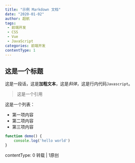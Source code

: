 ```yaml
---
title: "示例 Markdown 文档"
date: "2020-01-02"
author: 超航
tags:
 - 前端开发
 - CSS
 - Vue
 - JavaScript
categories: 前端开发
contentType: 1
---
```


## 这是一个标题
这是一段话，这是**加粗文本**，这是*斜体*，这是行内代码`Javascript`。

> 这是一个引用

这是一个列表：
* 第一项内容
* 第二项内容
* 第三项内容

```js
function demo() {
    console.log('hello world')
}
```

contentType: 0 转载 | 1原创
